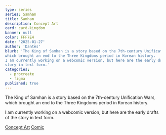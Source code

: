 ```yaml
---
type: series
series: Samhan
title: Samhan
description: Concept Art
card: card-kingdom
banner: null
color: FFF7E4
date: '2025-01-27'
author: 'Dantès'
blurb: 'The King of Samhan is a story based on the 7th-century Unification Wars,
which brought an end to the Three Kingdoms period in Korean history.
I am currently working on a webcomic version, but here are the early drafts of the
story in text form.'
categories:
  - procreate
  - figma
published: true
---
```


<script>

    let pages = [
        {url: 'kingdom', caption: 'Concept Art'},
        {url: 'pandemonium', caption: 'Comic'},
    ]
</script>


The King of Samhan is a story based on the 7th-century Unification Wars,
which brought an end to the Three Kingdoms period in Korean history.

I am currently working on a webcomic version, but here are the early drafts of the
story in text form.


[Concept Art](kingdom)
[Comic](pandemonium)